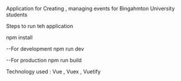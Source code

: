 Application for Creating , managing events for Bingahmton University students

Steps to run teh application

npm install

--For development
npm run dev

--For production
npm run build

Technology used : Vue , Vuex , Vuetify
